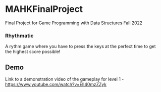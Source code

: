 # MAHKFinalProject
Final Project for Game Programming with Data Structures Fall 2022

### Rhythmatic 

A rythm game where you have to press the keys at the perfect time to get the highest score possible! 


## Demo
Link to a demonstration video of the gameplay for level 1 - https://www.youtube.com/watch?v=ElI40mzZZyk

